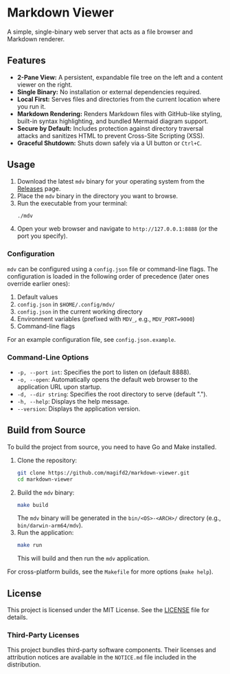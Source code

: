 # Markdown Viewer

A simple, single-binary web server that acts as a file browser and Markdown renderer.

## Features

- **2-Pane View:** A persistent, expandable file tree on the left and a content viewer on the right.
- **Single Binary:** No installation or external dependencies required.
- **Local First:** Serves files and directories from the current location where you run it.
- **Markdown Rendering:** Renders Markdown files with GitHub-like styling, built-in syntax highlighting, and bundled Mermaid diagram support.
- **Secure by Default:** Includes protection against directory traversal attacks and sanitizes HTML to prevent Cross-Site Scripting (XSS).
- **Graceful Shutdown:** Shuts down safely via a UI button or `Ctrl+C`.

## Usage

1.  Download the latest `mdv` binary for your operating system from the [Releases](https://github.com/magifd2/markdown-viewer/releases) page.
2.  Place the `mdv` binary in the directory you want to browse.
3.  Run the executable from your terminal:
    ```bash
    ./mdv
    ```
4.  Open your web browser and navigate to `http://127.0.0.1:8888` (or the port you specify).

### Configuration

`mdv` can be configured using a `config.json` file or command-line flags. The configuration is loaded in the following order of precedence (later ones override earlier ones):

1.  Default values
2.  `config.json` in `$HOME/.config/mdv/`
3.  `config.json` in the current working directory
4.  Environment variables (prefixed with `MDV_`, e.g., `MDV_PORT=9000`)
5.  Command-line flags

For an example configuration file, see `config.json.example`.

### Command-Line Options

- `-p, --port int`: Specifies the port to listen on (default 8888).
- `-o, --open`: Automatically opens the default web browser to the application URL upon startup.
- `-d, --dir string`: Specifies the root directory to serve (default ".").
- `-h, --help`: Displays the help message.
- `--version`: Displays the application version.

## Build from Source

To build the project from source, you need to have Go and Make installed.

1.  Clone the repository:
    ```bash
    git clone https://github.com/magifd2/markdown-viewer.git
    cd markdown-viewer
    ```
2.  Build the `mdv` binary:
    ```bash
    make build
    ```
    The `mdv` binary will be generated in the `bin/<OS>-<ARCH>/` directory (e.g., `bin/darwin-arm64/mdv`).
3.  Run the application:
    ```bash
    make run
    ```
    This will build and then run the `mdv` application.

For cross-platform builds, see the `Makefile` for more options (`make help`).

## License

This project is licensed under the MIT License. See the [LICENSE](LICENSE) file for details.

### Third-Party Licenses

This project bundles third-party software components. Their licenses and attribution notices are available in the `NOTICE.md` file included in the distribution.
